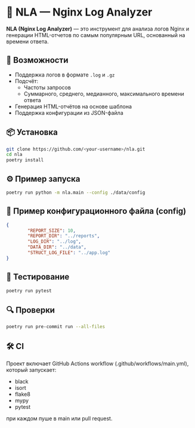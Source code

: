 # 🧾 NLA — Nginx Log Analyzer

**NLA (Nginx Log Analyzer)** — это инструмент для анализа логов Nginx и генерации HTML-отчетов по самым популярным URL, основанный на времени ответа.

## 🚀 Возможности

- Поддержка логов в формате `.log` и `.gz`
- Подсчёт:
  - Частоты запросов
  - Суммарного, среднего, медианного, максимального времени ответа
- Генерация HTML-отчётов на основе шаблона
- Поддержка конфигурации из JSON-файла

## 📦 Установка

```bash
git clone https://github.com/<your-username>/nla.git
cd nla
poetry install
```

## ⚙️ Пример запуска

```bash
poetry run python -m nla.main --config ./data/config
```


## 📁 Пример конфигурационного файла (config)

```json
{
        "REPORT_SIZE": 10,
        "REPORT_DIR": "../reports",
        "LOG_DIR": "../log",
        "DATA_DIR": "../data",
        "STRUCT_LOG_FILE": "../app.log"
}
```

## 🧪 Тестирование

```bash
poetry run pytest
```

## 🔍 Проверки

```bash
poetry run pre-commit run --all-files
```

## 🛠️ CI
Проект включает GitHub Actions workflow (.github/workflows/main.yml), который запускает:

- black
- isort
- flake8
- mypy
- pytest

при каждом пуше в main или pull request.
